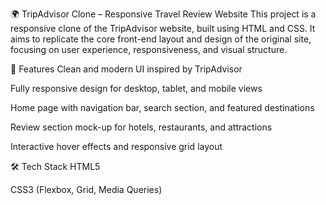 🌍 TripAdvisor Clone – Responsive Travel Review Website
This project is a responsive clone of the TripAdvisor website, built using HTML and CSS. It aims to replicate the core front-end layout and design of the original site, focusing on user experience, responsiveness, and visual structure.

🚀 Features
Clean and modern UI inspired by TripAdvisor

Fully responsive design for desktop, tablet, and mobile views

Home page with navigation bar, search section, and featured destinations

Review section mock-up for hotels, restaurants, and attractions

Interactive hover effects and responsive grid layout

🛠️ Tech Stack
HTML5

CSS3 (Flexbox, Grid, Media Queries)
